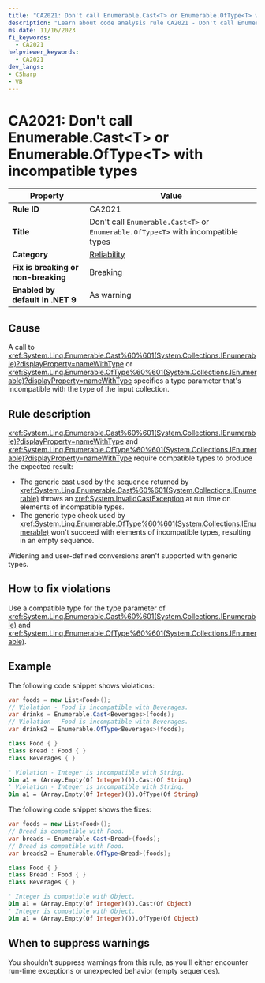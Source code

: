 ```yaml
---
title: "CA2021: Don't call Enumerable.Cast<T> or Enumerable.OfType<T> with incompatible types"
description: "Learn about code analysis rule CA2021 - Don't call Enumerable.Cast<T> or Enumerable.OfType<T> with incompatible types"
ms.date: 11/16/2023
f1_keywords:
  - CA2021
helpviewer_keywords:
  - CA2021
dev_langs:
- CSharp
- VB
---
```

# CA2021: Don't call Enumerable.Cast\<T> or Enumerable.OfType\<T> with incompatible types

| Property                            | Value                                                                    |
|-------------------------------------|--------------------------------------------------------------------------|
| **Rule ID**                         | CA2021                                                                   |
| **Title**                           | Don't call `Enumerable.Cast<T>` or `Enumerable.OfType<T>` with incompatible types |
| **Category**                        | [Reliability](reliability-warnings.md)                                   |
| **Fix is breaking or non-breaking** | Breaking                                                                 |
| **Enabled by default in .NET 9**    | As warning                                                               |

## Cause

A call to <xref:System.Linq.Enumerable.Cast%60%601(System.Collections.IEnumerable)?displayProperty=nameWithType> or <xref:System.Linq.Enumerable.OfType%60%601(System.Collections.IEnumerable)?displayProperty=nameWithType> specifies a type parameter that's incompatible with the type of the input collection.

## Rule description

<xref:System.Linq.Enumerable.Cast%60%601(System.Collections.IEnumerable)?displayProperty=nameWithType> and <xref:System.Linq.Enumerable.OfType%60%601(System.Collections.IEnumerable)?displayProperty=nameWithType> require compatible types to produce the expected result:

- The generic cast used by the sequence returned by <xref:System.Linq.Enumerable.Cast%60%601(System.Collections.IEnumerable)> throws an <xref:System.InvalidCastException> at run time on elements of incompatible types.
- The generic type check used by <xref:System.Linq.Enumerable.OfType%60%601(System.Collections.IEnumerable)> won't succeed with elements of incompatible types, resulting in an empty sequence.

Widening and user-defined conversions aren't supported with generic types.

## How to fix violations

Use a compatible type for the type parameter of <xref:System.Linq.Enumerable.Cast%60%601(System.Collections.IEnumerable)> and <xref:System.Linq.Enumerable.OfType%60%601(System.Collections.IEnumerable)>.

## Example

The following code snippet shows violations:

```csharp
var foods = new List<Food>();
// Violation - Food is incompatible with Beverages.
var drinks = Enumerable.Cast<Beverages>(foods);
// Violation - Food is incompatible with Beverages.
var drinks2 = Enumerable.OfType<Beverages>(foods);

class Food { }
class Bread : Food { }
class Beverages { }
```

```vb
' Violation - Integer is incompatible with String.
Dim a1 = (Array.Empty(Of Integer)()).Cast(Of String)
' Violation - Integer is incompatible with String.
Dim a1 = (Array.Empty(Of Integer)()).OfType(Of String)
```

The following code snippet shows the fixes:

```csharp
var foods = new List<Food>();
// Bread is compatible with Food.
var breads = Enumerable.Cast<Bread>(foods);
// Bread is compatible with Food.
var breads2 = Enumerable.OfType<Bread>(foods);

class Food { }
class Bread : Food { }
class Beverages { }
```

```vb
' Integer is compatible with Object.
Dim a1 = (Array.Empty(Of Integer)()).Cast(Of Object)
' Integer is compatible with Object.
Dim a1 = (Array.Empty(Of Integer)()).OfType(Of Object)
```

## When to suppress warnings

You shouldn't suppress warnings from this rule, as you'll either encounter run-time exceptions or unexpected behavior (empty sequences).
